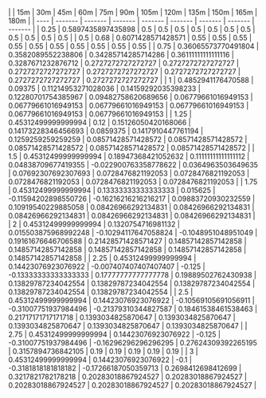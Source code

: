| | 15m | 30m | 45m | 60m | 75m | 90m | 105m | 120m | 135m | 150m | 165m | 180m | 
| ---- | ------- | ------- | ------- | ------- | ------- | ------- | ------- | ------- |
| 0.25 | 0.5897435897435898 | 0.5 | 0.5 | 0.5 | 0.5 | 0.5 | 0.5 | 0.5 | 0.5 | 0.5 | 0.5 | 0.5 | 
| 0.5 | 0.68 | 0.6071428571428571 | 0.55 | 0.55 | 0.55 | 0.55 | 0.55 | 0.55 | 0.55 | 0.55 | 0.55 | 0.55 | 
| 0.75 | 0.36065573770491804 | 0.3582089552238806 | 0.34285714285714286 | 0.36111111111111116 | 0.3287671232876712 | 0.2727272727272727 | 0.2727272727272727 | 0.2727272727272727 | 0.2727272727272727 | 0.2727272727272727 | 0.2727272727272727 | 0.2727272727272727 | 
| 1 | 0.4852941176470588 | 0.09375 | 0.11214953271028036 | 0.14159292035398233 | 0.12280701754385967 | 0.09482758620689656 | 0.06779661016949153 | 0.06779661016949153 | 0.06779661016949153 | 0.06779661016949153 | 0.06779661016949153 | 0.06779661016949153 | 
| 1.25 | 0.45312499999999994 | 0.12 | 0.15126050420168066 | 0.14173228346456693 | 0.0859375 | 0.1417910447761194 | 0.1259259259259259 | 0.08571428571428572 | 0.08571428571428572 | 0.08571428571428572 | 0.08571428571428572 | 0.08571428571428572 | 
| 1.5 | 0.45312499999999994 | 0.18947368421052632 | 0.11111111111111112 | 0.04838709677419355 | -0.022900763358778622 | 0.0364963503649635 | 0.07692307692307693 | 0.0728476821192053 | 0.0728476821192053 | 0.0728476821192053 | 0.0728476821192053 | 0.0728476821192053 | 
| 1.75 | 0.45312499999999994 | 0.13333333333333333 | 0.015625 | -0.11594202898550726 | -0.16216216216216217 | 0.09883720930232559 | 0.10919540229885058 | 0.08426966292134831 | 0.08426966292134831 | 0.08426966292134831 | 0.08426966292134831 | 0.08426966292134831 | 
| 2 | 0.45312499999999994 | 0.1320754716981132 | 0.015503875968992248 | -0.10294117647058824 | -0.1048951048951049 | 0.19161676646706588 | 0.21428571428571427 | 0.14857142857142858 | 0.14857142857142858 | 0.14857142857142858 | 0.14857142857142858 | 0.14857142857142858 | 
| 2.25 | 0.45312499999999994 | 0.14423076923076922 | -0.007407407407407407 | -0.125 | -0.13333333333333333 | 0.17777777777777778 | 0.19889502762430938 | 0.13829787234042554 | 0.13829787234042554 | 0.13829787234042554 | 0.13829787234042554 | 0.13829787234042554 | 
| 2.5 | 0.45312499999999994 | 0.14423076923076922 | -0.10569105691056911 | -0.31007751937984496 | -0.21379310344827587 | 0.18461538461538463 | 0.21717171717171718 | 0.1393034825870647 | 0.1393034825870647 | 0.1393034825870647 | 0.1393034825870647 | 0.1393034825870647 | 
| 2.75 | 0.45312499999999994 | 0.14423076923076922 | -0.125 | -0.31007751937984496 | -0.16296296296296295 | 0.27624309392265195 | 0.3157894736842105 | 0.19 | 0.19 | 0.19 | 0.19 | 0.19 | 
| 3 | 0.45312499999999994 | 0.14423076923076922 | -0.1 | -0.3181818181818182 | -0.17266187050359713 | 0.2698412698412699 | 0.3217821782178218 | 0.20283018867924527 | 0.20283018867924527 | 0.20283018867924527 | 0.20283018867924527 | 0.20283018867924527 | 
